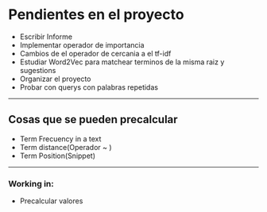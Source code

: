 # Pendientes en el proyecto

* Escribir Informe
* Implementar operador de importancia
* Cambios de el operador de cercania a el tf-idf
* Estudiar Word2Vec para matchear terminos de la misma raiz y sugestions
* Organizar el proyecto
* Probar con querys con palabras repetidas

-----------------------------------------------------------------------------

## Cosas que se pueden precalcular

* Term Frecuency in a text
* Term distance(Operador ~ )
* Term Position(Snippet)

----------------------------------------------------------------------------

### Working in:

* Precalcular valores

